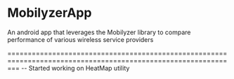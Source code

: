 # MobilyzerApp
An android app that leverages the Mobilyzer library to compare performance of various wireless service providers

===============================================================================================================
-- Started working on HeatMap utility

